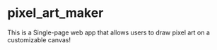 # pixel_art_maker

This is a Single-page web app that allows users to draw pixel art on a customizable canvas! 
